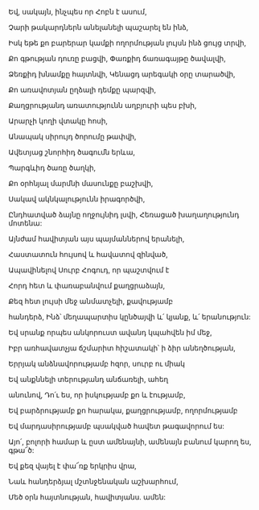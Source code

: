 Եվ, սակայն, ինչպես որ Հոբն է ասում,

Չարի թակարդներն անելանելի պաշարել են ինձ,

Իսկ եթե քո բարերար կամքի ողորմության լույսն ինձ ցույց տրվի,

Քո գթության դուռը բացվի, Փառքիդ ճառագայթը ծավալվի,

Ձեռքիդ խնամքը հայտնվի, Կենացդ արեգակի օրը տարածվի,

Քո առավոտյան ըղձալի դեմքը պարզվի,

Քաղցրությանդ առատությունն աղբյուրի պես բխի,

Արարչի կողի վտակը հոսի,

Անապակ սիրույդ ծորումը թափվի,

Ավետյաց շնորհիդ ծագումն երևա,

Պարգևիդ ծառը ծաղկի,

Քո օրհնյալ մարմնի մասունքը բաշխվի,

Սակավ ակնկալությունն իրագործվի,

Ընդհատված ձայնը ողջույնիդ լսվի, Հեռացած խաղաղությունդ մոտենա:

Այնժամ հավիտյան այս պայմաններով երանելի,

Հաստատուն հույսով և հավատով զինված,

Ապավինելով Սուրբ Հոգուդ, որ պաշտվում է

Հորդ հետ և փառաբանվում քաղցրաձայն,

Քեզ հետ լույսի մեջ անմատչելի, քավությամբ

հանդերձ, Ինձ՝ մեղապարտիս կընծայվի և՛ կյանք, և՛ երանություն:

Եվ սրանք որպես անկորուստ ավանդ կպահվեն իմ մեջ,

Իբր առհավատչյա ճշմարիտ հիշատակի՝ ի ձիր անեղծության,

Երրյակ անձնավորությամբ հզոր, սուրբ ու միակ

Եվ անքննելի տերությանդ անճառելի, ահեղ

անունով, Դո՛ւ ես, որ իսկությամբ քո և էությամբ,

Եվ բարձրությամբ քո հարակա, քաղցրությամբ, ողորմությամբ

Եվ մարդասիրությամբ պսակված հավետ թագավորում ես:

Այո՛, բոլորի համար և ըստ ամենայնի, ամենայն բանում կարող ես, գթա՜ծ:

Եվ քեզ վայել է փա՜ռք երկրիս վրա,

Նաև հանդերձյալ մշտնջենական աշխարհում,

Մեծ օրն հայտնության, հավիտյանս. ամեն: